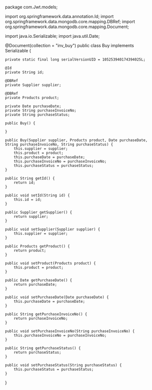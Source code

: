 package com.Jwt.models;

import org.springframework.data.annotation.Id;
import org.springframework.data.mongodb.core.mapping.DBRef;
import org.springframework.data.mongodb.core.mapping.Document;

import java.io.Serializable;
import java.util.Date;

@Document(collection = "inv_buy")
public class Buy implements Serializable {

    private static final long serialVersionUID = 105253940174394025L;

    @Id
    private String id;

    @DBRef
    private Supplier supplier;

    @DBRef
    private Products product;

    private Date purchaseDate;
    private String purchaseInvoiceNo;
    private String purchaseStatus;

    public Buy() {

    }

    public Buy(Supplier supplier, Products product, Date purchaseDate, String purchaseInvoiceNo, String purchaseStatus) {
        this.supplier = supplier;
        this.product = product;
        this.purchaseDate = purchaseDate;
        this.purchaseInvoiceNo = purchaseInvoiceNo;
        this.purchaseStatus = purchaseStatus;
    }

    public String getId() {
        return id;
    }

    public void setId(String id) {
        this.id = id;
    }

    public Supplier getSupplier() {
        return supplier;
    }

    public void setSupplier(Supplier supplier) {
        this.supplier = supplier;
    }

    public Products getProduct() {
        return product;
    }

    public void setProduct(Products product) {
        this.product = product;
    }

    public Date getPurchaseDate() {
        return purchaseDate;
    }

    public void setPurchaseDate(Date purchaseDate) {
        this.purchaseDate = purchaseDate;
    }

    public String getPurchaseInvoiceNo() {
        return purchaseInvoiceNo;
    }

    public void setPurchaseInvoiceNo(String purchaseInvoiceNo) {
        this.purchaseInvoiceNo = purchaseInvoiceNo;
    }

    public String getPurchaseStatus() {
        return purchaseStatus;
    }

    public void setPurchaseStatus(String purchaseStatus) {
        this.purchaseStatus = purchaseStatus;
    }
}
